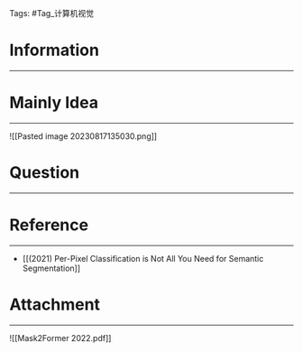 Tags:  #Tag_计算机视觉 
# Information
---


# Mainly Idea
---
![[Pasted image 20230817135030.png]]

# Question
---


# Reference
---
- [[(2021) Per-Pixel Classification is Not All You Need for Semantic Segmentation]]

# Attachment
---
![[Mask2Former 2022.pdf]]